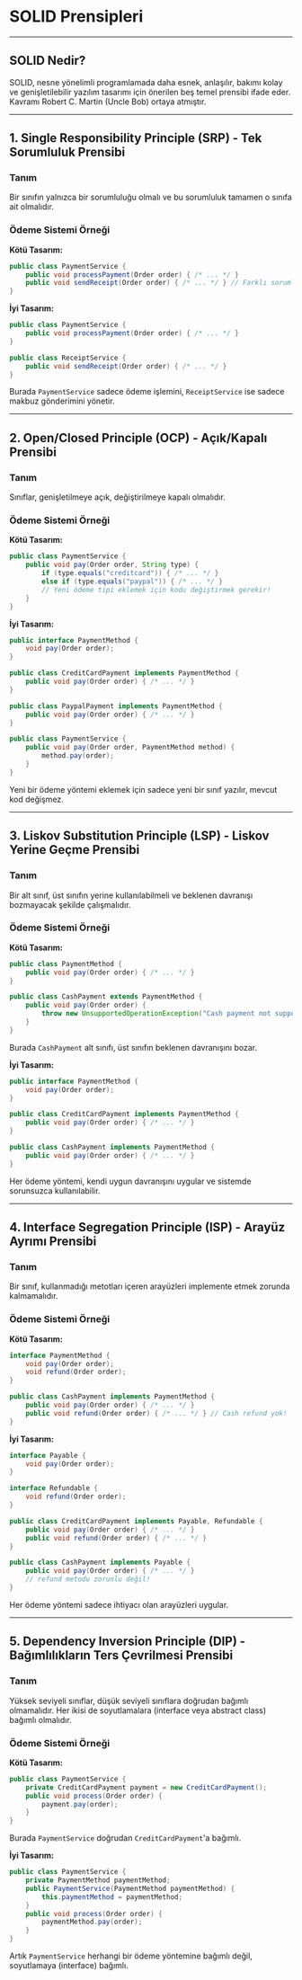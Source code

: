 # SOLID Prensipleri

---

## SOLID Nedir?

SOLID, nesne yönelimli programlamada daha esnek, anlaşılır, bakımı kolay ve genişletilebilir yazılım tasarımı için önerilen beş temel prensibi ifade eder. Kavramı Robert C. Martin (Uncle Bob) ortaya atmıştır.

---

## 1. Single Responsibility Principle (SRP) - Tek Sorumluluk Prensibi

### Tanım
Bir sınıfın yalnızca bir sorumluluğu olmalı ve bu sorumluluk tamamen o sınıfa ait olmalıdır.

### Ödeme Sistemi Örneği

**Kötü Tasarım:**
```java
public class PaymentService {
    public void processPayment(Order order) { /* ... */ }
    public void sendReceipt(Order order) { /* ... */ } // Farklı sorumluluk!
}
```

**İyi Tasarım:**
```java
public class PaymentService {
    public void processPayment(Order order) { /* ... */ }
}

public class ReceiptService {
    public void sendReceipt(Order order) { /* ... */ }
}
```
Burada `PaymentService` sadece ödeme işlemini, `ReceiptService` ise sadece makbuz gönderimini yönetir.

---

## 2. Open/Closed Principle (OCP) - Açık/Kapalı Prensibi

### Tanım
Sınıflar, genişletilmeye açık, değiştirilmeye kapalı olmalıdır.

### Ödeme Sistemi Örneği

**Kötü Tasarım:**
```java
public class PaymentService {
    public void pay(Order order, String type) {
        if (type.equals("creditcard")) { /* ... */ }
        else if (type.equals("paypal")) { /* ... */ }
        // Yeni ödeme tipi eklemek için kodu değiştirmek gerekir!
    }
}
```

**İyi Tasarım:**
```java
public interface PaymentMethod {
    void pay(Order order);
}

public class CreditCardPayment implements PaymentMethod {
    public void pay(Order order) { /* ... */ }
}

public class PaypalPayment implements PaymentMethod {
    public void pay(Order order) { /* ... */ }
}

public class PaymentService {
    public void pay(Order order, PaymentMethod method) {
        method.pay(order);
    }
}
```
Yeni bir ödeme yöntemi eklemek için sadece yeni bir sınıf yazılır, mevcut kod değişmez.

---

## 3. Liskov Substitution Principle (LSP) - Liskov Yerine Geçme Prensibi

### Tanım
Bir alt sınıf, üst sınıfın yerine kullanılabilmeli ve beklenen davranışı bozmayacak şekilde çalışmalıdır.

### Ödeme Sistemi Örneği

**Kötü Tasarım:**
```java
public class PaymentMethod {
    public void pay(Order order) { /* ... */ }
}

public class CashPayment extends PaymentMethod {
    public void pay(Order order) {
        throw new UnsupportedOperationException("Cash payment not supported online!");
    }
}
```
Burada `CashPayment` alt sınıfı, üst sınıfın beklenen davranışını bozar.

**İyi Tasarım:**
```java
public interface PaymentMethod {
    void pay(Order order);
}

public class CreditCardPayment implements PaymentMethod {
    public void pay(Order order) { /* ... */ }
}

public class CashPayment implements PaymentMethod {
    public void pay(Order order) { /* ... */ }
}
```
Her ödeme yöntemi, kendi uygun davranışını uygular ve sistemde sorunsuzca kullanılabilir.

---

## 4. Interface Segregation Principle (ISP) - Arayüz Ayrımı Prensibi

### Tanım
Bir sınıf, kullanmadığı metotları içeren arayüzleri implemente etmek zorunda kalmamalıdır.

### Ödeme Sistemi Örneği

**Kötü Tasarım:**
```java
interface PaymentMethod {
    void pay(Order order);
    void refund(Order order);
}

public class CashPayment implements PaymentMethod {
    public void pay(Order order) { /* ... */ }
    public void refund(Order order) { /* ... */ } // Cash refund yok!
}
```

**İyi Tasarım:**
```java
interface Payable {
    void pay(Order order);
}

interface Refundable {
    void refund(Order order);
}

public class CreditCardPayment implements Payable, Refundable {
    public void pay(Order order) { /* ... */ }
    public void refund(Order order) { /* ... */ }
}

public class CashPayment implements Payable {
    public void pay(Order order) { /* ... */ }
    // refund metodu zorunlu değil!
}
```
Her ödeme yöntemi sadece ihtiyacı olan arayüzleri uygular.

---

## 5. Dependency Inversion Principle (DIP) - Bağımlılıkların Ters Çevrilmesi Prensibi

### Tanım
Yüksek seviyeli sınıflar, düşük seviyeli sınıflara doğrudan bağımlı olmamalıdır. Her ikisi de soyutlamalara (interface veya abstract class) bağımlı olmalıdır.

### Ödeme Sistemi Örneği

**Kötü Tasarım:**
```java
public class PaymentService {
    private CreditCardPayment payment = new CreditCardPayment();
    public void process(Order order) {
        payment.pay(order);
    }
}
```
Burada `PaymentService` doğrudan `CreditCardPayment`'a bağımlı.

**İyi Tasarım:**
```java
public class PaymentService {
    private PaymentMethod paymentMethod;
    public PaymentService(PaymentMethod paymentMethod) {
        this.paymentMethod = paymentMethod;
    }
    public void process(Order order) {
        paymentMethod.pay(order);
    }
}
```
Artık `PaymentService` herhangi bir ödeme yöntemine bağımlı değil, soyutlamaya (interface) bağımlı.

